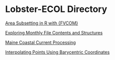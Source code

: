 # Lobster-ECOL Directory

[Area Subsetting in R with {FVCOM}](https://adamkemberling.github.io/Lobster-ECOL/R/FVCOM_prep/FVCOM_Area_Subsetting_Demo.html)

[Exploring Monthly File Contents and Structures](https://adamkemberling.github.io/Lobster-ECOL/R/FVCOM_prep/FVCOM_GMRI-Monthly-Inventory-Check.html)

[Maine Coastal Current Processing](https://adamkemberling.github.io/Lobster-ECOL/R/FVCOM_prep/FVCOM_MaineCoastalCurrent.html)


[Interpolating Points Using Barycentric Coordinates](https://adamkemberling.github.io/Lobster-ECOL/R/FVCOM_prep/FVCOM_location_matching.html)
